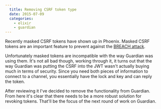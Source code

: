 ```yaml
---
  title: Removing CSRF token type
  date: 2015-07-09
  categories:
    - elixir
    - guardian
---
```


Recently masked CSRF tokens have shown up in Phoenix. Masked CSRF tokens are an
important feature to prevent against the [BREACH attack](http://breachattack.com/).

Unfortunately masked tokens are incompatible with the way Guardian was using
them. It's not all bad though, working through it, it turns out that the way
Guardian was putting the CSRF into the JWT wasn't actually buying much in terms
of security. Since you need both pieces of information to connect to a channel,
you essentially have the lock and key and can reply the token.

After reviewing it I've decided to remove the functionality from Guardian. From
here it's clear that there needs to be a more robust solution for revoking
tokens. That'll be the focus of the next round of work on Guardian.
